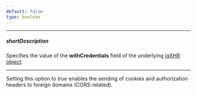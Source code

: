 ```yaml
---
default: false
type: boolean
---
```

---
##### shortDescription
Specifies the value of the **withCredentials** field of the underlying [jqXHR object](https://api.jquery.com/jQuery.ajax/#jqXHR).

---
Setting this option to *true* enables the sending of cookies and authorization headers to foreign domains (CORS-related).